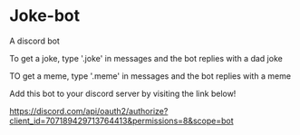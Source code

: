 # Joke-bot
A discord bot 

To get a joke, type '.joke' in messages and the bot replies with a dad joke

TO get a meme, type '.meme' in messages and the bot replies with a meme

Add this bot to your discord server by visiting the link below!

https://discord.com/api/oauth2/authorize?client_id=707189429713764413&permissions=8&scope=bot

